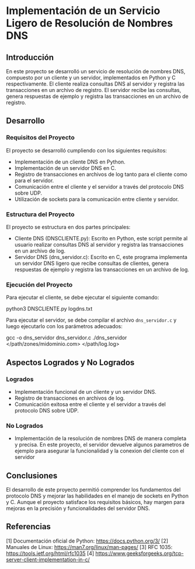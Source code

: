# Implementación de un Servicio Ligero de Resolución de Nombres DNS

## Introducción

En este proyecto se desarrolló un servicio de resolución de nombres DNS, compuesto por un cliente y un servidor, implementados en Python y C respectivamente. El cliente realiza consultas DNS al servidor y registra las transacciones en un archivo de registro. El servidor recibe las consultas, genera respuestas de ejemplo y registra las transacciones en un archivo de registro.

## Desarrollo

### Requisitos del Proyecto

El proyecto se desarrolló cumpliendo con los siguientes requisitos:

- Implementación de un cliente DNS en Python.
- Implementación de un servidor DNS en C.
- Registro de transacciones en archivos de log tanto para el cliente como para el servidor.
- Comunicación entre el cliente y el servidor a través del protocolo DNS sobre UDP.
- Utilización de sockets para la comunicación entre cliente y servidor.

### Estructura del Proyecto

El proyecto se estructura en dos partes principales:

- Cliente DNS (DNSCLIENTE.py): Escrito en Python, este script permite al usuario realizar consultas DNS al servidor y registra las transacciones en un archivo de log.
- Servidor DNS (dns_servidor.c): Escrito en C, este programa implementa un servidor DNS ligero que recibe consultas de clientes, genera respuestas de ejemplo y registra las transacciones en un archivo de log.

### Ejecución del Proyecto

Para ejecutar el cliente, se debe ejecutar el siguiente comando:

python3 DNSCLIENTE.py logdns.txt


Para ejecutar el servidor, se debe compilar el archivo `dns_servidor.c` y luego ejecutarlo con los parámetros adecuados:

gcc -o dns_servidor dns_servidor.c
./dns_servidor <ip> <port> </path/zones/midominio.com> </path/log.log>


## Aspectos Logrados y No Logrados

### Logrados

- Implementación funcional de un cliente y un servidor DNS.
- Registro de transacciones en archivos de log.
- Comunicación exitosa entre el cliente y el servidor a través del protocolo DNS sobre UDP.

### No Logrados

- Implementación de la resolución de nombres DNS de manera completa y precisa. En este proyecto, el servidor devuelve algunos parametros de ejemplo para asegurar la funcionalidad y la conexion del cliente con el servidor 

## Conclusiones

El desarrollo de este proyecto permitió comprender los fundamentos del protocolo DNS y mejorar las habilidades en el manejo de sockets en Python y C. Aunque el proyecto satisface los requisitos básicos, hay margen para mejoras en la precisión y funcionalidades del servidor DNS.

## Referencias

[1] Documentación oficial de Python: https://docs.python.org/3/
[2] Manuales de Linux: https://man7.org/linux/man-pages/
[3] RFC 1035: https://tools.ietf.org/html/rfc1035
[4] https://www.geeksforgeeks.org/tcp-server-client-implementation-in-c/
